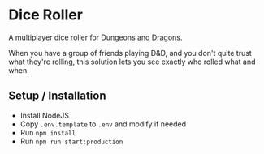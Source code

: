 # Dice Roller

A multiplayer dice roller for Dungeons and Dragons.

When you have a group of friends playing D&D, and you don't quite trust what
they're rolling, this solution lets you see exactly who rolled what and when.

## Setup / Installation

* Install NodeJS
* Copy `.env.template` to `.env` and modify if needed
* Run `npm install`
* Run `npm run start:production`
